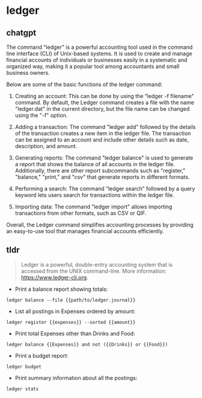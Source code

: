 # ledger 
## chatgpt 
The command "ledger" is a powerful accounting tool used in the command line interface (CLI) of Unix-based systems. It is used to create and manage financial accounts of individuals or businesses easily in a systematic and organized way, making it a popular tool among accountants and small business owners.

Below are some of the basic functions of the ledger command:

1. Creating an account: This can be done by using the “ledger -f filename" command. By default, the Ledger command creates a file with the name "ledger.dat" in the current directory, but the file name can be changed using the "-f" option.

2. Adding a transaction: The command "ledger add" followed by the details of the transaction creates a new item in the ledger file. The transaction can be assigned to an account and include other details such as date, description, and amount.

3. Generating reports: The command "ledger balance" is used to generate a report that shows the balance of all accounts in the ledger file. Additionally, there are other report subcommands such as "register," "balance," "print," and "csv" that generate reports in different formats.

4. Performing a search: The command “ledger search” followed by a query keyword lets users search for transactions within the ledger file.

5. Importing data: The command "ledger import" allows importing transactions from other formats, such as CSV or QIF.

Overall, the Ledger command simplifies accounting processes by providing an easy-to-use tool that manages financial accounts efficiently. 

## tldr 
 
> Ledger is a powerful, double-entry accounting system that is accessed from the UNIX command-line.
> More information: <https://www.ledger-cli.org>.

- Print a balance report showing totals:

`ledger balance --file {{path/to/ledger.journal}}`

- List all postings in Expenses ordered by amount:

`ledger register {{expenses}} --sorted {{amount}}`

- Print total Expenses other than Drinks and Food:

`ledger balance {{Expenses}} and not ({{Drinks}} or {{Food}})`

- Print a budget report:

`ledger budget`

- Print summary information about all the postings:

`ledger stats`

